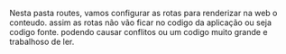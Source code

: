 Nesta pasta routes, vamos configurar as rotas para renderizar na web o conteudo.
assim as rotas não vão ficar no codigo da aplicação ou seja codigo fonte.
podendo causar conflitos ou um codigo muito grande e trabalhoso de ler.

